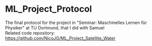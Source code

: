 # ML_Project_Protocol
The final protocol for the project in "Seminar: Maschinelles Lernen für Physiker" at TU Dortmund, that I did with Samuel  
Related code repository: https://github.com/NicoJG/ML_Project_Satellite_Water
